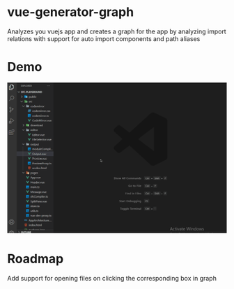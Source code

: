 # vue-generator-graph
Analyzes you vuejs app and creates a graph for the app by analyzing import relations with support for auto import components and path aliases

# Demo
![Feature](https://github.com/Borrus-sudo/vue-generator-graph/blob/master/gifs/Example1.gif)

# Roadmap 
Add support for opening files on clicking the corresponding box in graph
